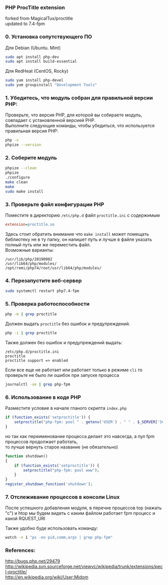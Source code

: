 ### PHP ProcTitle extension
forked from MagicalTux/proctitle  
updated to 7.4-fpm  

### 0. Установка сопутствующего ПО

Для Debian (Ubuntu. Mint)
```bash
sudo apt install php-dev
sudo apt install build-essential
```

Для RedHeat (CentOS, Rocky)
```bash
sudo yum install php-devel
sudo yum groupinstall "Development Tools"
```


### 1. Убедитесь, что модуль собран для правильной версии PHP: 
Проверьте, что версия PHP, для которой вы собираете модуль, совпадает с установленной версией PHP.  
Выполните следующие команды, чтобы убедиться, что используется правильная версия PHP:
```bash
php -v
phpize --version
```

### 2. Соберите модуль 
```bash
phpize --clean
phpize
./configure
make clean
make
sudo make install
```

### 3. Проверьте файл конфигурации PHP
Поместите в директорию `/etc/php.d` файл `proctitle.ini` с содержимым 
```ini
extension=proctitle.so
```
Здесь стоит обратить внимание что `make install` может помещать библиотеку не в ту папку, он напишет путь и лучше в файле указать полный путь или же переместить файл.  
Возможные варианты:
```code
/usr/lib/php/20190902
/usr/lib64/php/modules/
/opt/remi/php74/root/usr/lib64/php/modules/
```

### 4. Перезапустите веб-сервер
```bash
sudo systemctl restart php7.4-fpm
```

### 5. Проверка работоспособности
```bash
php -m | grep proctitle
```
Должен выдать `proctitle` без ошибок и предупреждений.  

```bash
php -i | grep proctitle
```
Также должен без ошибок и предупреждений выдать:
```code
/etc/php.d/proctitle.ini
proctitle
proctitle support => enabled
```

Если все еще не работает или работает только в режиме `cli` то проверьте не было ли ошибок при запуске процесса
```bash
journalctl -xe | grep php-fpm
```

### 6. Использование в коде PHP
Разместите условие в начале гланого скрипта `index.php`
```php
if (function_exists('setproctitle')) {
    setproctitle("php-fpm: pool " . getenv('USER') . " " . $_SERVER['SCRIPT_FILENAME'] . $_SERVER['REQUEST_URI']);
}
```
но так как переименование процесса делает это навсегда, а пул fpm процессов продолжает работать,  
то лучше вернуть старое название (не обязательно)
```php
function shutdown()
{
    if (function_exists('setproctitle')) {
        setproctitle("php-fpm: pool www");
    }
}
register_shutdown_function('shutdown');
```
### 7. Отслеживание процессов в консоли Linux
После успешного добавления модуля, в перечне процессов top (нажать "с") и htop мы будем видеть с каким файлом работает fpm процесс и какой RQUEST_URI

Также удобно буде использовать команду:
```bash
watch -n 1 "ps -eo pid,comm,args | grep php-fpm"
```

### References:

http://bugs.php.net/29479  
http://wikipedia.svn.sourceforge.net/viewvc/wikipedia/trunk/extensions/pecl-proctitle/  
http://en.wikipedia.org/wiki/User:Midom  

